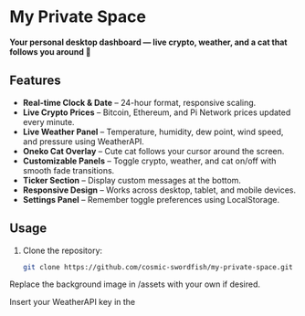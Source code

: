 # My Private Space
**Your personal desktop dashboard — live crypto, weather, and a cat that follows you around 🐾**

## Features

- **Real-time Clock & Date** – 24-hour format, responsive scaling.
- **Live Crypto Prices** – Bitcoin, Ethereum, and Pi Network prices updated every minute.
- **Live Weather Panel** – Temperature, humidity, dew point, wind speed, and pressure using WeatherAPI.
- **Oneko Cat Overlay** – Cute cat follows your cursor around the screen.
- **Customizable Panels** – Toggle crypto, weather, and cat on/off with smooth fade transitions.
- **Ticker Section** – Display custom messages at the bottom.
- **Responsive Design** – Works across desktop, tablet, and mobile devices.
- **Settings Panel** – Remember toggle preferences using LocalStorage.

## Usage

1. Clone the repository:
   ```bash
   git clone https://github.com/cosmic-swordfish/my-private-space.git


Replace the background image in /assets with your own if desired.

Insert your WeatherAPI key in the <script> section:
const WEATHER_API_KEY = "YOUR_KEY_HERE";



Customization
Update ticker messages by editing the content inside <div id="ticker">.
Change the cat image by updating ONEKO_CAT in the script.
Adjust panels or layout in the CSS section for personal styling.

Credits
Oneko.js
 – Animated cat overlay.
WeatherAPI
 – Real-time weather data.
CoinGecko API
 – Live crypto prices.
